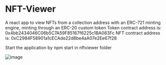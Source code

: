 # NFT-Viewer
A react app to view NFTs from a collection address with an ERC-721 minting engine, minting through an ERC-20 custom token
  Token contract address is: 0x4bb2434046C06b5C7A59F85167f6225c1BA083Fc
  NFT contract address is: 0xC2984F58901a1cECAde22d8be4aA07e2Ee67f28
  
Start the application by npm start in nftviewer folder

![image](https://user-images.githubusercontent.com/54738289/195552925-d0a093a8-fdf9-42d9-a388-e9c92b5c5cd1.png)

